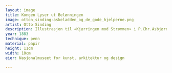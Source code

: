 ```yaml
---
layout: image
title: Kongen Lyser ut Belønningen
image: otton_sinding-askeladden_og_de_gode_hjelperne.png
artist: Otto Sinding
description: Illustrasjon til «Kjærringen mod Strømmen» i P.Chr.AsbjørnsenogJ.Moe,EventyrbogforBørn.NorskeFolkeeventyr,København1883
year: 1883
technique: penn
material: papir
height: 11cm
width: 10cm
eier: Nasjonalmuseet for kunst, arkitektur og design

---
```

